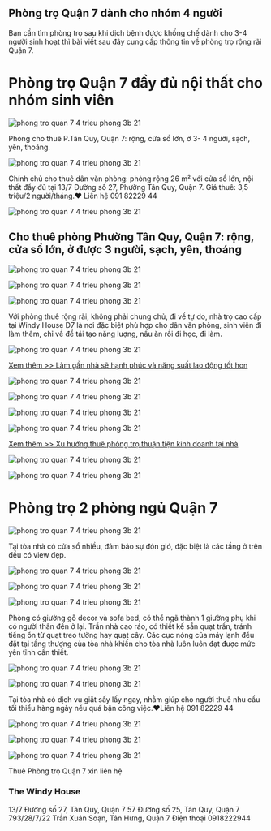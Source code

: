 ## Phòng trọ Quận 7 dành cho nhóm 4 người

Bạn cần tìm phòng trọ sau khi dịch bệnh được khống chế dành cho 3-4 người sinh hoạt thì bài viết sau đây cung cấp thông tin về phòng trọ rộng rãi Quận 7.

# Phòng trọ Quận 7 đầy đủ nội thất cho nhóm sinh viên

![phong tro quan 7 4 trieu phong 3b 21](https://www.phongtroquan7.com/images/phong-tro-quan-7-4-trieu-phong-3b-01.jpg)

Phòng cho thuê P.Tân Quy, Quận 7: rộng, cửa sổ lớn, ở 3- 4 người, sạch, yên, thoáng.

![phong tro quan 7 4 trieu phong 3b 21](https://www.phongtroquan7.com/images/phong-tro-quan-7-4-trieu-phong-3b-02.jpg)

Chính chủ cho thuê dân văn phòng: phòng rộng 26 m² với cửa sổ lớn, nội thất đầy đủ tại 13/7 Đường số 27, Phường Tân Quy, Quận 7. Giá thuê: 3,5 triệu/2 người/tháng.❤️ Liên hệ 091 82229 44

![phong tro quan 7 4 trieu phong 3b 21](https://www.phongtroquan7.com/images/phong-tro-quan-7-4-trieu-phong-3b-03.jpg)

## Cho thuê phòng Phường Tân Quy, Quận 7: rộng, cửa sổ lớn, ở được 3 người, sạch, yên, thoáng

![phong tro quan 7 4 trieu phong 3b 21](https://www.phongtroquan7.com/images/phong-tro-quan-7-4-trieu-phong-3b-04.jpg)

![phong tro quan 7 4 trieu phong 3b 21](https://www.phongtroquan7.com/images/phong-tro-quan-7-4-trieu-phong-3b-05.jpg)

![phong tro quan 7 4 trieu phong 3b 21](https://www.phongtroquan7.com/images/phong-tro-quan-7-4-trieu-phong-3b-06.jpg)

Với phòng thuê rộng rãi, không phải chung chủ, đi về tự do, nhà trọ cao cấp tại Windy House D7 là nơi đặc biệt phù hợp cho dân văn phòng, sinh viên đi làm thêm, chỉ về để tái tạo năng lượng, nấu ăn rồi đi học, đi làm.

![phong tro quan 7 4 trieu phong 3b 21](https://www.phongtroquan7.com/images/phong-tro-quan-7-4-trieu-phong-3b-07.jpg)

[Xem thêm >> Làm gần nhà sẽ hạnh phúc và năng suất lao động tốt hơn](https://phongtroquan7.vn/lam-gan-nha-se-hanh-phuc-va-nang-suat-lao-dong-tot-hon)

![phong tro quan 7 4 trieu phong 3b 21](https://www.phongtroquan7.com/images/phong-tro-quan-7-4-trieu-phong-3b-08.jpg)

![phong tro quan 7 4 trieu phong 3b 21](https://www.phongtroquan7.com/images/phong-tro-quan-7-4-trieu-phong-3b-09.jpg)

![phong tro quan 7 4 trieu phong 3b 21](https://www.phongtroquan7.com/images/phong-tro-quan-7-4-trieu-phong-3b-10.jpg)

![phong tro quan 7 4 trieu phong 3b 21](https://www.phongtroquan7.com/images/phong-tro-quan-7-4-trieu-phong-3b-11.jpg)

[Xem thêm >> Xu hướng thuê phòng trọ thuận tiện kinh doanh tại nhà](https://www.phongtroquan7.com/xu-huong-thue-phong-tro-thuan-tien-kinh-doanh-tai-nha)

![phong tro quan 7 4 trieu phong 3b 21](https://www.phongtroquan7.com/images/phong-tro-quan-7-4-trieu-phong-3b-12.jpg)

![phong tro quan 7 4 trieu phong 3b 21](https://www.phongtroquan7.com/images/phong-tro-quan-7-4-trieu-phong-3b-13.jpg)

# Phòng trọ 2 phòng ngủ Quận 7

![phong tro quan 7 4 trieu phong 3b 21](https://www.phongtroquan7.com/images/phong-tro-quan-7-4-trieu-phong-3b-14.jpg)

Tại tòa nhà có cửa sổ nhiều, đảm bảo sự đón gió, đặc biệt là các tầng ở trên đều có view đẹp.

![phong tro quan 7 4 trieu phong 3b 21](https://www.phongtroquan7.com/images/phong-tro-quan-7-4-trieu-phong-3b-15.jpg)

![phong tro quan 7 4 trieu phong 3b 21](https://www.phongtroquan7.com/images/phong-tro-quan-7-4-trieu-phong-3b-21.jpg)

![phong tro quan 7 4 trieu phong 3b 21](https://www.phongtroquan7.com/images/phong-tro-quan-7-4-trieu-phong-3b-17.jpg)

Phòng có giường gỗ decor và sofa bed, có thể ngã thành 1 giường phụ khi có người thân đến ở lại. Trần nhà cao ráo, có thiết kế sẵn quạt trần, tránh tiếng ồn từ quạt treo tường hay quạt cây. Các cục nóng của máy lạnh đều đặt tại tầng thượng của tòa nhà khiến cho tòa nhà luôn luôn đạt được mức yên tĩnh cần thiết.

![phong tro quan 7 4 trieu phong 3b 21](https://www.phongtroquan7.com/images/phong-tro-quan-7-4-trieu-phong-3b-18.jpg)

![phong tro quan 7 4 trieu phong 3b 21](https://www.phongtroquan7.com/images/phong-tro-quan-7-4-trieu-phong-3b-19.jpg)

Tại tòa nhà có dịch vụ giặt sấy lấy ngay, nhằm giúp cho người thuê nhu cầu tối thiểu hàng ngày nếu quá bận công việc.❤️Liên hệ 091 82229 44

![phong tro quan 7 4 trieu phong 3b 21](https://www.phongtroquan7.com/images/phong-tro-quan-7-4-trieu-phong-3b-20.jpg)

![phong tro quan 7 4 trieu phong 3b 21](https://www.phongtroquan7.com/images/phong-tro-quan-7-4-trieu-phong-3b-21.jpg)

![phong tro quan 7 4 trieu phong 3b 21](https://www.phongtroquan7.com/images/phong-tro-quan-7-4-trieu-phong-3b-22.jpg)

Thuê Phòng trọ Quận 7 xin liên hệ

### The Windy House

13/7 Đường số 27, Tân Quy, Quận 7
57 Đường số 25, Tân Quy, Quận 7
793/28/7/22 Trần Xuân Soạn, Tân Hưng, Quận 7
Điện thoại 0918222944